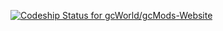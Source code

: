 [ ![Codeship Status for gcWorld/gcMods-Website](https://app.codeship.com/projects/28a70a60-8072-0135-1660-2e7479c98527/status?branch=master)](https://app.codeship.com/projects/246707)
